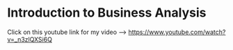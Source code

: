 # Introduction to Business Analysis

Click on this youtube link for my video --> https://www.youtube.com/watch?v=_n3zlQXSi6Q
